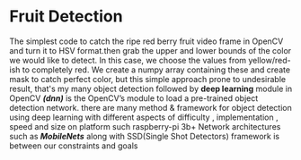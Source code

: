 
 
# Fruit Detection

   The simplest code to catch the ripe red  berry fruit video frame in OpenCV and turn it to HSV format.then grab the upper and lower      bounds of the color we would like to detect. In this case, we choose the values from yellow/red-ish to completely red.
   We create a numpy array containing these and create mask to catch perfect color, but this simple approach prone to undesirable          result, that's my many object detection  followed by **deep learning** module in OpenCV
  ***(dnn)***  is the OpenCV’s module to load a pre-trained object detection network. there are many method & framework for object         detection using deep learning with different aspects of difficulty , implementation , speed and size
  on platform such raspberry-pi 3b+ Network architectures such as  ***MobileNets*** along with SSD(Single Shot Detectors) framework is     between our constraints and goals
